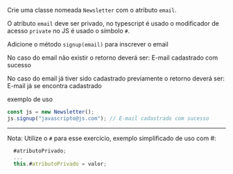 Crie uma classe nomeada `Newsletter` com o atributo `email`.

O atributo `email` deve ser privado, no typescript é usado o modificador de acesso `private` no JS é usado o símbolo `#`.

Adicione o método `signup(email)` para inscrever o email

No caso do email não existir o retorno deverá ser: E-mail cadastrado com sucesso

No caso do email já tiver sido cadastrado previamente o retorno deverá ser: E-mail já se encontra cadastrado

exemplo de uso

```js
const js = new Newsletter();
js.signup("javascripto@js.com"); // E-mail cadastrado com sucesso
```

---

Nota: Utilize o `#` para esse exercício, exemplo simplificado de uso com #:

```js
  #atributoPrivado;
  ...
  this.#atributoPrivado = valor;
```
